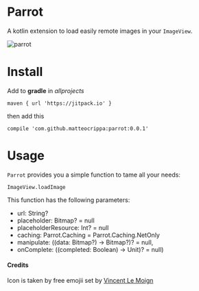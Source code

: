 # Parrot
A kotlin extension to load easily remote images in your `ImageView`.

![parrot](https://github.com/matteocrippa/parrot/blob/master/.github/parrot.png?raw=true)

# Install

Add to **gradle** in _allprojects_

```
maven { url 'https://jitpack.io' }
```

then add this

```
compile 'com.github.matteocrippa:parrot:0.0.1'
```

# Usage
`Parrot` provides you a simple function to tame all your needs:

`ImageView.loadImage`

This function has the following parameters:
- url: String?
- placeholder: Bitmap? = null
- placeholderResource: Int? = null
- caching: Parrot.Caching = Parrot.Caching.NetOnly
- manipulate: ((data: Bitmap?) -> Bitmap?)? = null, 
- onComplete: ((completed: Boolean) -> Unit)? = null)


#### Credits

Icon is taken by free emojii set by [Vincent Le Moign](https://dribbble.com/webalys)